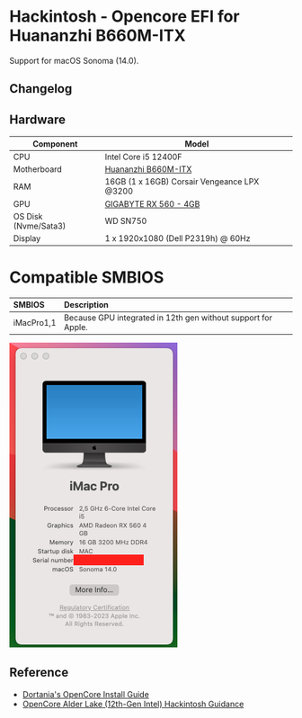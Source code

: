 # Hackintosh - Opencore EFI for Huananzhi B660M-ITX

Support for macOS Sonoma (14.0).

## Changelog

## Hardware

| **Component**        | **Model**                                                                                   |
| -------------------- | ------------------------------------------------------------------------------------------- |
| CPU                  | Intel Core i5 12400F                                                                        |
| Motherboard          | [Huananzhi B660M-ITX](http://www.huananzhi.com/en/more.php?lm=10&id=640)                    |
| RAM                  | 16GB (1 x 16GB) Corsair Vengeance LPX @3200                                                 |
| GPU                  | [GIGABYTE RX 560 - 4GB](https://www.gigabyte.com/vn/Graphics-Card/GV-RX560OC-4GD-rev-10#kf) |
| OS Disk (Nvme/Sata3) | WD SN750                                                                                    |
| Display              | 1 x 1920x1080 (Dell P2319h) @ 60Hz                                                          |

# Compatible SMBIOS

| SMBIOS     | Description                                                   |
| :--------- | :------------------------------------------------------------ |
| iMacPro1,1 | Because GPU integrated in 12th gen without support for Apple. |

![Sonoma](./doc/images/sonoma.png)

## Reference

- [Dortania's OpenCore Install Guide](https://dortania.github.io/OpenCore-Install-Guide/)
- [OpenCore Alder Lake (12th-Gen Intel) Hackintosh Guidance](https://www.reddit.com/r/hackintosh/comments/sp1zgv/opencore_alder_lake_12thgen_intel_hackintosh/)
